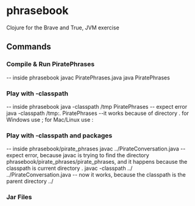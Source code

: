 # phrasebook
Clojure for the Brave and True, JVM exercise

## Commands

### Compile & Run PiratePhrases
-- inside phrasebook
javac PiratePhrases.java
java PiratePhrases

### Play with -classpath
-- inside phrasebook
java -classpath /tmp PiratePhrases -- expect error
java -classpath /tmp:. PiratePhrases --it works because of directory . for Windows use ; for Mac/Linux use :

### Play with -classpath and packages
-- inside phrasebook/pirate_phrases
javac ../PirateConversation.java -- expect error, because javac is trying to find the directory phrasebook/pirate_phrases/pirate_phrases, and it happens because the classpath is current directory .
javac -classpath ../ ../PirateConversation.java -- now it works, because the classpath is the parent directory ../

### Jar Files



